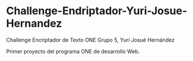 # Challenge-Endriptador-Yuri-Josue-Hernandez
Challenge Encriptador de Texto ONE Grupo 5, Yuri Josué Hernández

Primer proyecto del programa ONE de desarrollo Web.

